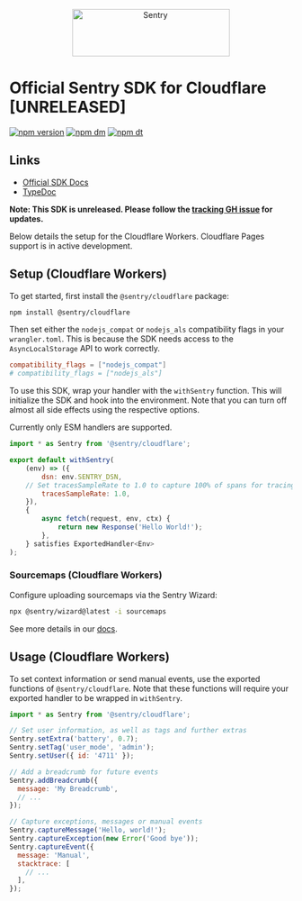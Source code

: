 <p align="center">
  <a href="https://sentry.io/?utm_source=github&utm_medium=logo" target="_blank">
    <img src="https://sentry-brand.storage.googleapis.com/sentry-wordmark-dark-280x84.png" alt="Sentry" width="280" height="84">
  </a>
</p>

# Official Sentry SDK for Cloudflare [UNRELEASED]

[![npm version](https://img.shields.io/npm/v/@sentry/cloudflare.svg)](https://www.npmjs.com/package/@sentry/cloudflare)
[![npm dm](https://img.shields.io/npm/dm/@sentry/cloudflare.svg)](https://www.npmjs.com/package/@sentry/cloudflare)
[![npm dt](https://img.shields.io/npm/dt/@sentry/cloudflare.svg)](https://www.npmjs.com/package/@sentry/cloudflare)

## Links

- [Official SDK Docs](https://docs.sentry.io/quickstart/)
- [TypeDoc](http://getsentry.github.io/sentry-javascript/)

**Note: This SDK is unreleased. Please follow the
[tracking GH issue](https://github.com/getsentry/sentry-javascript/issues/12620) for updates.**

Below details the setup for the Cloudflare Workers. Cloudflare Pages support is in active development.

## Setup (Cloudflare Workers)

To get started, first install the `@sentry/cloudflare` package:

```bash
npm install @sentry/cloudflare
```

Then set either the `nodejs_compat` or `nodejs_als` compatibility flags in your `wrangler.toml`. This is because the SDK
needs access to the `AsyncLocalStorage` API to work correctly.

```toml
compatibility_flags = ["nodejs_compat"]
# compatibility_flags = ["nodejs_als"]
```

To use this SDK, wrap your handler with the `withSentry` function. This will initialize the SDK and hook into the
environment. Note that you can turn off almost all side effects using the respective options.

Currently only ESM handlers are supported.

```javascript
import * as Sentry from '@sentry/cloudflare';

export default withSentry(
	(env) => ({
		dsn: env.SENTRY_DSN,
    // Set tracesSampleRate to 1.0 to capture 100% of spans for tracing.
		tracesSampleRate: 1.0,
	}),
	{
		async fetch(request, env, ctx) {
			return new Response('Hello World!');
		},
	} satisfies ExportedHandler<Env>
);
```

### Sourcemaps (Cloudflare Workers)

Configure uploading sourcemaps via the Sentry Wizard:

```bash
npx @sentry/wizard@latest -i sourcemaps
```

See more details in our [docs](https://docs.sentry.io/platforms/javascript/sourcemaps/).

## Usage (Cloudflare Workers)

To set context information or send manual events, use the exported functions of `@sentry/cloudflare`. Note that these
functions will require your exported handler to be wrapped in `withSentry`.

```javascript
import * as Sentry from '@sentry/cloudflare';

// Set user information, as well as tags and further extras
Sentry.setExtra('battery', 0.7);
Sentry.setTag('user_mode', 'admin');
Sentry.setUser({ id: '4711' });

// Add a breadcrumb for future events
Sentry.addBreadcrumb({
  message: 'My Breadcrumb',
  // ...
});

// Capture exceptions, messages or manual events
Sentry.captureMessage('Hello, world!');
Sentry.captureException(new Error('Good bye'));
Sentry.captureEvent({
  message: 'Manual',
  stacktrace: [
    // ...
  ],
});
```
